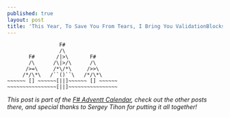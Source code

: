 ```yaml
---
published: true
layout: post
title: 'This Year, To Save You From Tears, I Bring You ValidationBlocks'
---
```

```
                 F#
                 /\
       F#       /|>\       F#
       /\      /\|>/\      /\
      />=\     /*\/*\     />>\
     /*/\*\   /``()``\   /*/\*\
~~~~~~ [] ~~~~~~[||]~~~~~~ [] ~~~~~~
~~~~~~~~~~~~~~~~[||]~~~~~~~~~~~~~~~~

```
<div class="message">
  <i>
    This post is part of the <a href="https://sergeytihon.com/2019/11/05/f-advent-calendar-in-english-2019/" target="_blank">F# Adventt Calendar</a>, check out the other posts there, and special thanks to Sergey Tihon for putting it all together!
  </i>
</div>
